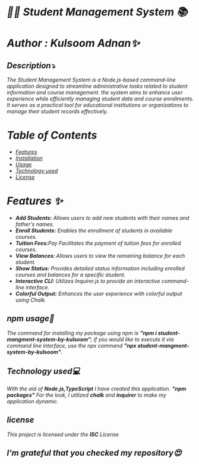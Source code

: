 <i>
<h1> 👨‍🎓 Student Management System 📚</h1>
<h1>Author : Kulsoom Adnan✨</h1>
<h2>Description⤵️</h2>
<p>The Student Management System is a Node.js-based command-line application designed to streamline administrative tasks related to student information and course management.
 the system aims to enhance user experience while efficiently managing student data and course enrollments. It serves as a practical tool for educational institutions or organizations to manage their student records effectively.
</p>

<h1> Table of Contents</h1>

- [Features](#features)
- [Installation](#installation)
- [Usage](#npmusage)
- [Technology used](#Technologyused💻)
- [License](#license)

<h1>Features ✨</h1>
<ul>
<li><b>Add Students:</b> Allows users to add new students with their names and father's names.</li>
<li><b>Enroll Students:</b> Enables the enrollment of students in available courses.</li>
<li><b>Tuition Fees:</b>Pay  Facilitates the payment of tuition fees for enrolled courses.</li>
<li><b>View Balances: </b>Allows users to view the remaining balance for each student.</li>
<li><b>Show Status:</b> Provides detailed status information including enrolled courses and balances for a specific student.</li>
<li><b>Interactive CLI:</b> Utilizes Inquirer.js to provide an interactive command-line interface.</li>
<li><b>Colorful Output:</b> Enhances the user experience with colorful output using Chalk.</li>

</ul>

<h2>npm usage🧧</h2>
<p>The command for installing my package using npm is <b>"npm i student-mangment-system-by-kulsoom"</b>; 
if you would like to execute it via command line interface, use the npx command <b>"npx student-mangment-system-by-kulsoom"</b>.</p>

<h2>Technology used💻</h2>
<p>With the aid of <b>Node.js,TypeScript</b>  I have created this application. <b> "npm packages"</b> For the look, I utilized <b>chalk</b> and <b>inquirer</b> to make my application dynamic.</p>

<h2>license</h2>
<p>This project is licensed under the <b>ISC</b> License </p>
<h2>I'm grateful that you checked my repository😍 </h2>


</i>
